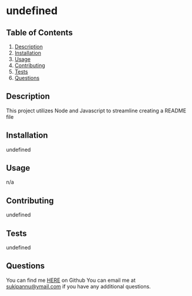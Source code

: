 # undefined

## Table of Contents
1. [Description](#description)
2. [Installation](#installation)
3. [Usage](#usage)
4. [Contributing](#contributing)
5. [Tests](#tests)
7. [Questions](#questions)

## Description
This project utilizes Node and Javascript to streamline creating a README file
## Installation
undefined
## Usage
n/a
## Contributing
undefined
## Tests
undefined

## Questions
You can find me [HERE](https://github.com/undefined) on Github
You can email me at sukipannu@ymail.com if you have any additional questions.
